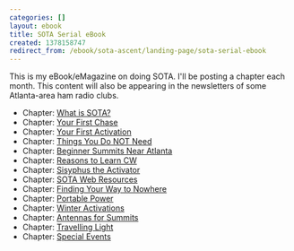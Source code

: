 ```yaml
---
categories: []
layout: ebook
title: SOTA Serial eBook
created: 1378158747
redirect_from: /ebook/sota-ascent/landing-page/sota-serial-ebook
---
```

This is my eBook/eMagazine on doing SOTA.  I'll be posting a chapter each month.  This content will also be appearing in the newsletters of some Atlanta-area ham radio clubs.

* Chapter: [What is SOTA?](/ebook/sota-ascent/what-sota/what-sota)
* Chapter: [Your First Chase](/ebook/sota-ascent/your-first-chase/sota-your-first-chase)
* Chapter: [Your First Activation](/ebook/sota-ascent/your-first-activation/your-first-activation)
* Chapter: [Things You Do NOT Need](/ebook/sota-ascent/things-you-do-not-need/things-you-do-not-need)
* Chapter: [Beginner Summits Near Atlanta](/ebook/sota-ascent/beginner-summits/beginner-summits-near-atlanta)
* Chapter: [Reasons to Learn CW](/ebook/sota-ascent/reasons-learn-cw/reasons-learn-cw)
* Chapter: [Sisyphus the Activator](/ebook/sota-ascent/sisyphus-activator/sisyphus-activator)
* Chapter: [SOTA Web Resources](/ebook/sota-ascent/sota-web-resources/sota-web-resources)
* Chapter: [Finding Your Way to Nowhere](/ebook/sota-ascent/chapter-name-undefined/finding-your-way-nowhere)
* Chapter: [Portable Power](/ebook/sota-ascent/portable-power/portable-power)
* Chapter: [Winter Activations](/ebook/sota-ascent/winter-activations/winter-activations)
* Chapter: [Antennas for Summits](/ebook/sota-ascent/antennas-summits/antennas-summits)
* Chapter: [Travelling Light](/ebook/sota-ascent/travelling-light/travelling-light)
* Chapter: [Special Events](/ebook/sota-ascent/special-events/special-events)
